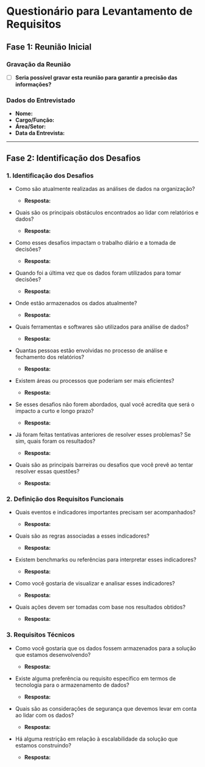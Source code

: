 # Questionário para Levantamento de Requisitos

## Fase 1: Reunião Inicial

### Gravação da Reunião

- [ ] **Seria possível gravar esta reunião para garantir a precisão das informações?**

### Dados do Entrevistado

- **Nome:**
- **Cargo/Função:**
- **Área/Setor:**
- **Data da Entrevista:**

---

## Fase 2: Identificação dos Desafios

### 1. Identificação dos Desafios

- Como são atualmente realizadas as análises de dados na organização?
    - **Resposta:**
    
- Quais são os principais obstáculos encontrados ao lidar com relatórios e dados?
    - **Resposta:**
    
- Como esses desafios impactam o trabalho diário e a tomada de decisões?
    - **Resposta:**
    
- Quando foi a última vez que os dados foram utilizados para tomar decisões?
    - **Resposta:**
    
- Onde estão armazenados os dados atualmente?
    - **Resposta:**
    
- Quais ferramentas e softwares são utilizados para análise de dados?
    - **Resposta:**
    
- Quantas pessoas estão envolvidas no processo de análise e fechamento dos relatórios?
    - **Resposta:**
    
- Existem áreas ou processos que poderiam ser mais eficientes?
    - **Resposta:**
    
- Se esses desafios não forem abordados, qual você acredita que será o impacto a curto e longo prazo?
    - **Resposta:**
    
- Já foram feitas tentativas anteriores de resolver esses problemas? Se sim, quais foram os resultados?
    - **Resposta:**
    
- Quais são as principais barreiras ou desafios que você prevê ao tentar resolver essas questões?
    - **Resposta:**

### 2. Definição dos Requisitos Funcionais

- Quais eventos e indicadores importantes precisam ser acompanhados?
    - **Resposta:**
    
- Quais são as regras associadas a esses indicadores?
    - **Resposta:**
    
- Existem benchmarks ou referências para interpretar esses indicadores?
    - **Resposta:**
    
- Como você gostaria de visualizar e analisar esses indicadores?
    - **Resposta:**
    
- Quais ações devem ser tomadas com base nos resultados obtidos?
    - **Resposta:**

### 3. Requisitos Técnicos

- Como você gostaria que os dados fossem armazenados para a solução que estamos desenvolvendo?
    - **Resposta:**
    
- Existe alguma preferência ou requisito específico em termos de tecnologia para o armazenamento de dados?
    - **Resposta:**
    
- Quais são as considerações de segurança que devemos levar em conta ao lidar com os dados?
    - **Resposta:**
    
- Há alguma restrição em relação à escalabilidade da solução que estamos construindo?
    - **Resposta:**
